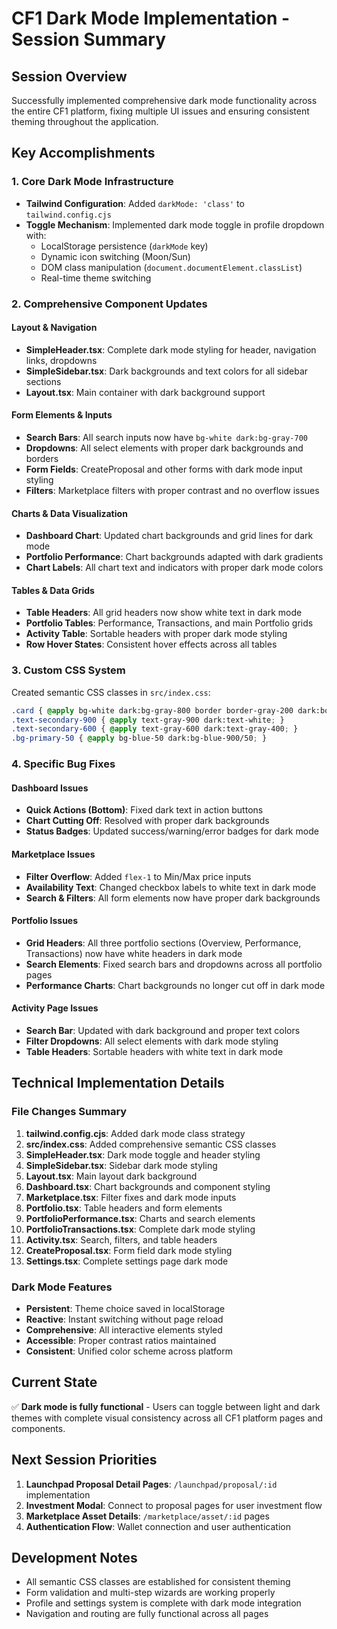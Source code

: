 # CF1 Dark Mode Implementation - Session Summary

## Session Overview
Successfully implemented comprehensive dark mode functionality across the entire CF1 platform, fixing multiple UI issues and ensuring consistent theming throughout the application.

## Key Accomplishments

### 1. Core Dark Mode Infrastructure
- **Tailwind Configuration**: Added `darkMode: 'class'` to `tailwind.config.cjs`
- **Toggle Mechanism**: Implemented dark mode toggle in profile dropdown with:
  - LocalStorage persistence (`darkMode` key)
  - Dynamic icon switching (Moon/Sun)
  - DOM class manipulation (`document.documentElement.classList`)
  - Real-time theme switching

### 2. Comprehensive Component Updates

#### Layout & Navigation
- **SimpleHeader.tsx**: Complete dark mode styling for header, navigation links, dropdowns
- **SimpleSidebar.tsx**: Dark backgrounds and text colors for all sidebar sections
- **Layout.tsx**: Main container with dark background support

#### Form Elements & Inputs
- **Search Bars**: All search inputs now have `bg-white dark:bg-gray-700`
- **Dropdowns**: All select elements with proper dark backgrounds and borders
- **Form Fields**: CreateProposal and other forms with dark mode input styling
- **Filters**: Marketplace filters with proper contrast and no overflow issues

#### Charts & Data Visualization
- **Dashboard Chart**: Updated chart backgrounds and grid lines for dark mode
- **Portfolio Performance**: Chart backgrounds adapted with dark gradients
- **Chart Labels**: All chart text and indicators with proper dark mode colors

#### Tables & Data Grids
- **Table Headers**: All grid headers now show white text in dark mode
- **Portfolio Tables**: Performance, Transactions, and main Portfolio grids
- **Activity Table**: Sortable headers with proper dark mode styling
- **Row Hover States**: Consistent hover effects across all tables

### 3. Custom CSS System
Created semantic CSS classes in `src/index.css`:
```css
.card { @apply bg-white dark:bg-gray-800 border border-gray-200 dark:border-gray-700 rounded-lg shadow-sm; }
.text-secondary-900 { @apply text-gray-900 dark:text-white; }
.text-secondary-600 { @apply text-gray-600 dark:text-gray-400; }
.bg-primary-50 { @apply bg-blue-50 dark:bg-blue-900/50; }
```

### 4. Specific Bug Fixes

#### Dashboard Issues
- **Quick Actions (Bottom)**: Fixed dark text in action buttons
- **Chart Cutting Off**: Resolved with proper dark backgrounds
- **Status Badges**: Updated success/warning/error badges for dark mode

#### Marketplace Issues  
- **Filter Overflow**: Added `flex-1` to Min/Max price inputs
- **Availability Text**: Changed checkbox labels to white text in dark mode
- **Search & Filters**: All form elements now have proper dark backgrounds

#### Portfolio Issues
- **Grid Headers**: All three portfolio sections (Overview, Performance, Transactions) now have white headers in dark mode
- **Search Elements**: Fixed search bars and dropdowns across all portfolio pages
- **Performance Charts**: Chart backgrounds no longer cut off in dark mode

#### Activity Page Issues
- **Search Bar**: Updated with dark background and proper text colors
- **Filter Dropdowns**: All select elements with dark mode styling
- **Table Headers**: Sortable headers with white text in dark mode

## Technical Implementation Details

### File Changes Summary
1. **tailwind.config.cjs**: Added dark mode class strategy
2. **src/index.css**: Added comprehensive semantic CSS classes
3. **SimpleHeader.tsx**: Dark mode toggle and header styling
4. **SimpleSidebar.tsx**: Sidebar dark mode styling
5. **Layout.tsx**: Main layout dark background
6. **Dashboard.tsx**: Chart backgrounds and component styling
7. **Marketplace.tsx**: Filter fixes and dark mode inputs
8. **Portfolio.tsx**: Table headers and form elements
9. **PortfolioPerformance.tsx**: Charts and search elements
10. **PortfolioTransactions.tsx**: Complete dark mode styling
11. **Activity.tsx**: Search, filters, and table headers
12. **CreateProposal.tsx**: Form field dark mode styling
13. **Settings.tsx**: Complete settings page dark mode

### Dark Mode Features
- **Persistent**: Theme choice saved in localStorage
- **Reactive**: Instant switching without page reload
- **Comprehensive**: All interactive elements styled
- **Accessible**: Proper contrast ratios maintained
- **Consistent**: Unified color scheme across platform

## Current State
✅ **Dark mode is fully functional** - Users can toggle between light and dark themes with complete visual consistency across all CF1 platform pages and components.

## Next Session Priorities
1. **Launchpad Proposal Detail Pages**: `/launchpad/proposal/:id` implementation
2. **Investment Modal**: Connect to proposal pages for user investment flow
3. **Marketplace Asset Details**: `/marketplace/asset/:id` pages
4. **Authentication Flow**: Wallet connection and user authentication

## Development Notes
- All semantic CSS classes are established for consistent theming
- Form validation and multi-step wizards are working properly
- Profile and settings system is complete with dark mode integration
- Navigation and routing are fully functional across all pages